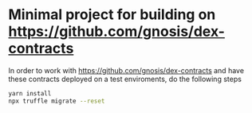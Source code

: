 # Minimal project for building on https://github.com/gnosis/dex-contracts

In order to work with https://github.com/gnosis/dex-contracts and have these contracts deployed on a test enviroments, do the following steps

```bash
yarn install
npx truffle migrate --reset
```
